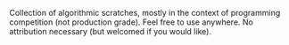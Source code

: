Collection of algorithmic scratches, mostly in the context of programming competition (not production grade).
Feel free to use anywhere. No attribution necessary (but welcomed if you would like).
